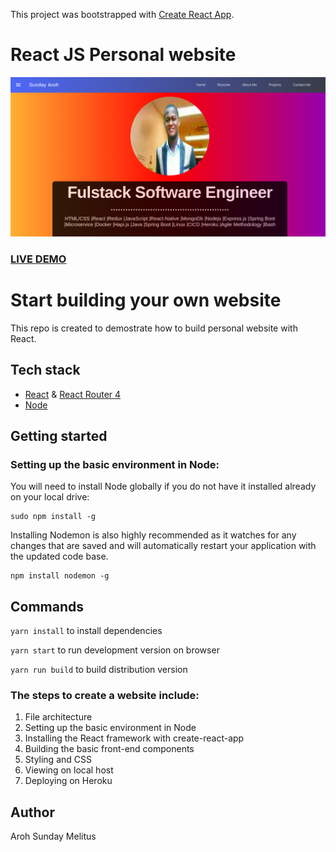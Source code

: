 This project was bootstrapped with [Create React App](https://github.com/facebookincubator/create-react-app).

# React JS Personal website     
![ReactJS Personal Website](sundayPersonal.png?raw=true "ReactJS Personal Website")

### <a href="https://melitus-aroh.herokuapp.com/">LIVE DEMO</a> 

# Start building your own website
This repo is created to demostrate how to build personal website with React.



## Tech stack
* [React](https://github.com/facebook/react) & [React Router 4](https://github.com/ReactTraining/react-router)
* [Node](https://github.com/nodejs)



## Getting started

### Setting up the basic environment in Node:
You will need to install Node globally if you do not have it installed already on your local drive:
```
sudo npm install -g
```
Installing Nodemon is also highly recommended as it watches for any changes that are saved and will automatically restart your application with the updated code base.
```
npm install nodemon -g 
```


## Commands

`yarn install` to install dependencies

`yarn start` to run development version on browser

`yarn run build` to build distribution version



### The steps to create a website include:
1. File architecture
2. Setting up the basic environment in Node
3. Installing the React framework with create-react-app
4. Building the basic front-end components
5. Styling and CSS
6. Viewing on local host
8. Deploying on Heroku



## Author
Aroh Sunday Melitus

